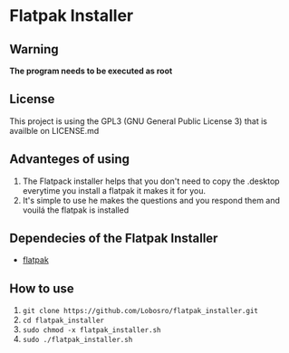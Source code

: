 # Flatpak Installer

## Warning
**The program needs to be executed as root**

## License
This project is using the GPL3 (GNU General Public License 3) that is availble on LICENSE.md

## Advanteges of using
1. The Flatpack installer helps that you don't need to copy the .desktop everytime you install a flatpak it makes it for you.
2. It's simple to use he makes the questions and you respond them and vouilá the flatpak is installed

## Dependecies of the Flatpak Installer
- [flatpak](https://flatpak.org/setup/)

## How to use

1. `git clone https://github.com/Lobosro/flatpak_installer.git`
2. `cd flatpak_installer`
3. `sudo chmod -x flatpak_installer.sh`
4. `sudo ./flatpak_installer.sh`
